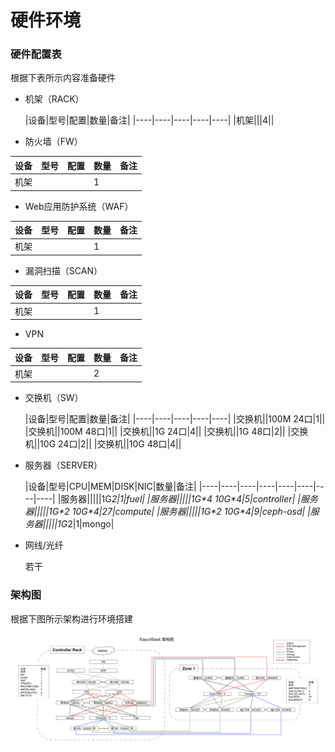 # 硬件环境

### 硬件配置表

根据下表所示内容准备硬件

* 机架（RACK）

  |设备|型号|配置|数量|备注|
|----|----|----|----|----|
|机架|||4||

* 防火墙（FW）

 |设备|型号|配置|数量|备注|
|----|----|----|----|----|
|机架|||1||

* Web应用防护系统（WAF）

 |设备|型号|配置|数量|备注|
|----|----|----|----|----|
|机架|||1||

* 漏洞扫描（SCAN）

 |设备|型号|配置|数量|备注|
|----|----|----|----|----|
|机架|||1||

* VPN

 |设备|型号|配置|数量|备注|
|----|----|----|----|----|
|机架|||2||

* 交换机（SW）

  |设备|型号|配置|数量|备注|
|----|----|----|----|----|
|交换机||100M 24口|1||
|交换机||100M 48口|1||
|交换机||1G 24口|4||
|交换机||1G 48口|2||
|交换机||10G 24口|2||
|交换机||10G 48口|4||

* 服务器（SERVER）

  |设备|型号|CPU|MEM|DISK|NIC|数量|备注|
|----|----|----|----|----|----|----|----|
|服务器|||||1G*2|1|fuel|
|服务器|||||1G\*4 10G\*4|5|controller|
|服务器|||||1G\*2 10G\*4|27|compute|
|服务器|||||1G\*2 10G\*4|9|ceph-osd|
|服务器|||||1G*2|1|mongo|

* 网线/光纤

  若干

### 架构图

根据下图所示架构进行环境搭建

 ![eayunstack_hw_arch](../images/eayunstack_hw_arch.png)
